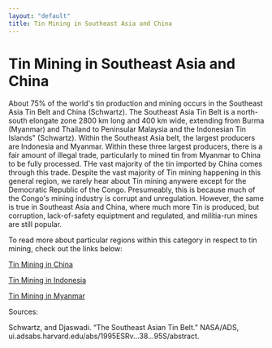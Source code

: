 ```yaml
---
layout: "default"
title: Tin Mining in Southeast Asia and China
---
```

# Tin Mining in Southeast Asia and China

About 75% of the world's tin production and mining occurs in the Southeast Asia Tin Belt and China (Schwartz). The Southeast Asia Tin Belt is a north-south elongate zone 2800 km long and 400 km wide, extending from Burma (Myanmar) and Thailand to Peninsular Malaysia and the Indonesian Tin Islands" (Schwartz). Within the Southeast Asia belt, the largest producers are Indonesia and Myanmar. Within these three largest producers, there is a fair amount of illegal trade, particularly to mined tin from Myanmar to China to be fully processed. THe vast majority of the tin imported by China comes through this trade. Despite the vast majority of Tin mining happening in this general region, we rarely hear about Tin mining anywere except for the Democratic Republic of the Congo. Presumeably, this is because much of the Congo's mining industry is corrupt and unregulation. However, the same is true in Southeast Asia and China, where much more Tin is produced, but corruption, lack-of-safety equiptment and regulated, and militia-run mines are still popular.

To read more about particular regions within this category in respect to tin mining, check out the links below:

[Tin Mining in China](https://anushadatar.github.io/conflict/Tin-Mining-in-China.html)

[Tin Mining in Indonesia](https://anushadatar.github.io/conflict/Tin-Mining-in-Indonesia.html)

[Tin Mining in Myanmar](https://anushadatar.github.io/conflict/Tin-Mining-in-Myanmar.html)

Sources:

Schwartz, and Djaswadi. “The Southeast Asian Tin Belt.” NASA/ADS, ui.adsabs.harvard.edu/abs/1995ESRv...38...95S/abstract.
